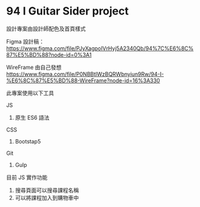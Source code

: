 # 94 I Guitar Sider project

設計專案由設計師配色及首頁樣式

Figma 設計稿：
https://www.figma.com/file/PJyXagpoIVrHyj5A2340Qb/94%7C%E6%8C%87%E5%BD%88?node-id=0%3A1

WireFrame 由自己發想
https://www.figma.com/file/P0NBBtlWzBQRWbnyiun9Rw/94-I-%E6%8C%87%E5%BD%88-WireFrame?node-id=16%3A330

此專案使用以下工具

JS

1. 原生 ES6 語法

CSS

1. Bootstap5

Git

1. Gulp

目前 JS 實作功能

1. 搜尋頁面可以搜尋課程名稱
2. 可以將課程加入到購物車中
